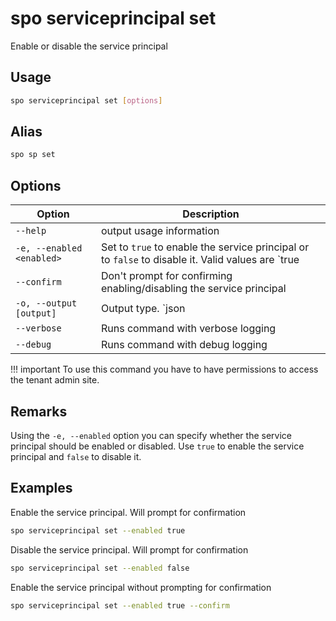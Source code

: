 # spo serviceprincipal set

Enable or disable the service principal

## Usage

```sh
spo serviceprincipal set [options]
```

## Alias

```sh
spo sp set
```

## Options

Option|Description
------|-----------
`--help`|output usage information
`-e, --enabled <enabled>`|Set to `true` to enable the service principal or to `false` to disable it. Valid values are `true|false`
`--confirm`|Don't prompt for confirming enabling/disabling the service principal
`-o, --output [output]`|Output type. `json|text`. Default `text`
`--verbose`|Runs command with verbose logging
`--debug`|Runs command with debug logging

!!! important
    To use this command you have to have permissions to access the tenant admin site.

## Remarks

Using the `-e, --enabled` option you can specify whether the service principal should be enabled or disabled. Use `true` to enable the service principal and `false` to disable it.

## Examples

Enable the service principal. Will prompt for confirmation

```sh
spo serviceprincipal set --enabled true
```

Disable the service principal. Will prompt for confirmation

```sh
spo serviceprincipal set --enabled false
```

Enable the service principal without prompting for confirmation

```sh
spo serviceprincipal set --enabled true --confirm
```
